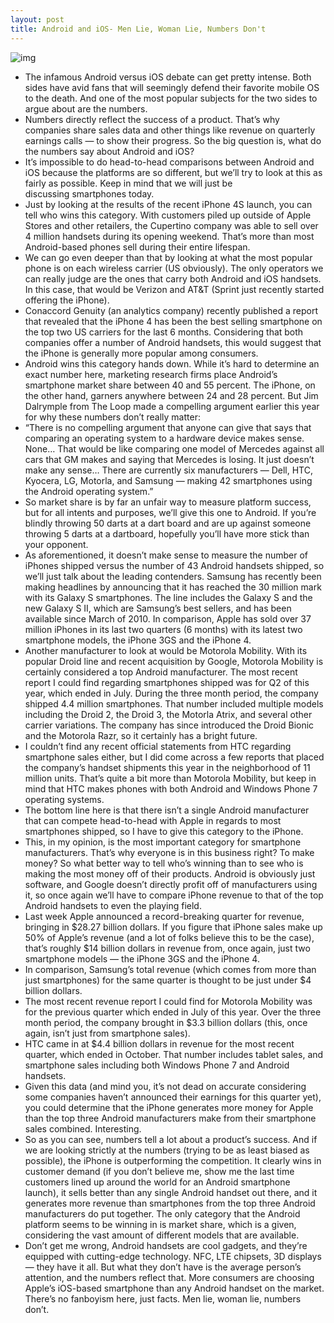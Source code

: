 ```yaml
---
layout: post
title: Android and iOS- Men Lie, Woman Lie, Numbers Don't
---
```

![img](http://media.idownloadblog.com/wp-content/uploads/2011/10/iphone-vs-android.jpg)
* The infamous Android versus iOS debate can get pretty intense. Both sides have avid fans that will seemingly defend their favorite mobile OS to the death. And one of the most popular subjects for the two sides to argue about are the numbers.
* Numbers directly reflect the success of a product. That’s why companies share sales data and other things like revenue on quarterly earnings calls — to show their progress. So the big question is, what do the numbers say about Android and iOS?
* It’s impossible to do head-to-head comparisons between Android and iOS because the platforms are so different, but we’ll try to look at this as fairly as possible. Keep in mind that we will just be discussing smartphones today.
* Just by looking at the results of the recent iPhone 4S launch, you can tell who wins this category. With customers piled up outside of Apple Stores and other retailers, the Cupertino company was able to sell over 4 million handsets during its opening weekend. That’s more than most Android-based phones sell during their entire lifespan.
* We can go even deeper than that by looking at what the most popular phone is on each wireless carrier (US obviously). The only operators we can really judge are the ones that carry both Android and iOS handsets. In this case, that would be Verizon and AT&T (Sprint just recently started offering the iPhone).
* Conaccord Genuity (an analytics company) recently published a report that revealed that the iPhone 4 has been the best selling smartphone on the top two US carriers for the last 6 months. Considering that both companies offer a number of Android handsets, this would suggest that the iPhone is generally more popular among consumers.
* Android wins this category hands down. While it’s hard to determine an exact number here, marketing research firms place Android’s smartphone market share between 40 and 55 percent. The iPhone, on the other hand, garners anywhere between 24 and 28 percent. But Jim Dalrymple from The Loop made a compelling argument earlier this year for why these numbers don’t really matter:
* “There is no compelling argument that anyone can give that says that comparing an operating system to a hardware device makes sense. None… That would be like comparing one model of Mercedes against all cars that GM makes and saying that Mercedes is losing. It just doesn’t make any sense… There are currently six manufacturers — Dell, HTC, Kyocera, LG, Motorla, and Samsung — making 42 smartphones using the Android operating system.”
* So market share is by far an unfair way to measure platform success, but for all intents and purposes, we’ll give this one to Android. If you’re blindly throwing 50 darts at a dart board and are up against someone throwing 5 darts at a dartboard, hopefully you’ll have more stick than your opponent.
* As aforementioned, it doesn’t make sense to measure the number of iPhones shipped versus the number of 43 Android handsets shipped, so we’ll just talk about the leading contenders. Samsung has recently been making headlines by announcing that it has reached the 30 million mark with its Galaxy S smartphones. The line includes the Galaxy S and the new Galaxy S II, which are Samsung’s best sellers, and has been available since March of 2010. In comparison, Apple has sold over 37 million iPhones in its last two quarters (6 months) with its latest two smartphone models, the iPhone 3GS and the iPhone 4.
* Another manufacturer to look at would be Motorola Mobility. With its popular Droid line and recent acquisition by Google, Motorola Mobility is certainly considered a top Android manufacturer. The most recent report I could find regarding smartphones shipped was for Q2 of this year, which ended in July. During the three month period, the company shipped 4.4 million smartphones. That number included multiple models including the Droid 2, the Droid 3, the Motorla Atrix, and several other carrier variations. The company has since introduced the Droid Bionic and the Motorola Razr, so it certainly has a bright future.
* I couldn’t find any recent official statements from HTC regarding smartphone sales either, but I did come across a few reports that placed the company’s handset shipments this year in the neighborhood of 11 million units. That’s quite a bit more than Motorola Mobility, but keep in mind that HTC makes phones with both Android and Windows Phone 7 operating systems.
* The bottom line here is that there isn’t a single Android manufacturer that can compete head-to-head with Apple in regards to most smartphones shipped, so I have to give this category to the iPhone.
* This, in my opinion, is the most important category for smartphone manufacturers. That’s why everyone is in this business right? To make money? So what better way to tell who’s winning than to see who is making the most money off of their products. Android is obviously just software, and Google doesn’t directly profit off of manufacturers using it, so once again we’ll have to compare iPhone revenue to that of the top Android handsets to even the playing field.
* Last week Apple announced a record-breaking quarter for revenue, bringing in $28.27 billion dollars. If you figure that iPhone sales make up 50% of Apple’s revenue (and a lot of folks believe this to be the case), that’s roughly $14 billion dollars in revenue from, once again, just two smartphone models — the iPhone 3GS and the iPhone 4.
* In comparison, Samsung’s total revenue (which comes from more than just smartphones) for the same quarter is thought to be just under $4 billion dollars.
* The most recent revenue report I could find for Motorola Mobility was for the previous quarter which ended in July of this year. Over the three month period, the company brought in $3.3 billion dollars (this, once again, isn’t just from smartphone sales).
* HTC came in at $4.4 billion dollars in revenue for the most recent quarter, which ended in October. That number includes tablet sales, and smartphone sales including both Windows Phone 7 and Android handsets.
* Given this data (and mind you, it’s not dead on accurate considering some companies haven’t announced their earnings for this quarter yet), you could determine that the iPhone generates more money for Apple than the top three Android manufacturers make from their smartphone sales combined. Interesting.
* So as you can see, numbers tell a lot about a product’s success. And if we are looking strictly at the numbers (trying to be as least biased as possible), the iPhone is outperforming the competition. It clearly wins in customer demand (if you don’t believe me, show me the last time customers lined up around the world for an Android smartphone launch), it sells better than any single Android handset out there, and it generates more revenue than smartphones from the top three Android manufacturers do put together. The only category that the Android platform seems to be winning in is market share, which is a given, considering the vast amount of different models that are available.
* Don’t get me wrong, Android handsets are cool gadgets, and they’re equipped with cutting-edge technology. NFC, LTE chipsets, 3D displays — they have it all. But what they don’t have is the average person’s attention, and the numbers reflect that. More consumers are choosing Apple’s iOS-based smartphone than any Android handset on the market. There’s no fanboyism here, just facts. Men lie, woman lie, numbers don’t.

